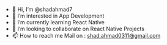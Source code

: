 - 👋 Hi, I’m @shadahmad7
- 👀 I’m interested in App Development
- 🌱 I’m currently learning React Native
- 💞️ I’m looking to collaborate on React Native Projects
- 📫 How to reach me Mail on : shad.ahmad0311@gmail.com

<!---
shadahmad7/shadahmad7 is a ✨ special ✨ repository because its `README.md` (this file) appears on your GitHub profile.
You can click the Preview link to take a look at your changes.
--->
